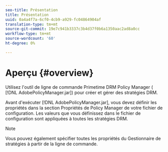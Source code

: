 ```yaml
---
seo-title: Présentation
title: Présentation
uuid: 0a4a4f7a-6cf0-4cb9-a929-fc04864904af
translation-type: tm+mt
source-git-commit: 19e7c941b3337c3b4d37f0b6a1350aac2ad8a0cc
workflow-type: tm+mt
source-wordcount: '60'
ht-degree: 0%

---
```



# Aperçu {#overview}

Utilisez l&#39;outil de ligne de commande Primetime DRM Policy Manager ( [!DNL AdobePolicyManager.jar]) pour créer et gérer des stratégies DRM.

Avant d&#39;exécuter [!DNL AdobePolicyManager.jar], vous devez définir les propriétés dans la section Propriétés de Policy Manager de votre fichier de configuration. Les valeurs que vous définissez dans le fichier de configuration sont appliquées à toutes les stratégies DRM.

>[!NOTE]
>
>Vous pouvez également spécifier toutes les propriétés du Gestionnaire de stratégies à partir de la ligne de commande.